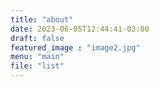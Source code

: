 ```yaml
---
title: "about"
date: 2023-06-05T12:44:41-03:00
draft: false
featured_image : "image2.jpg"
menu: "main"
file: "list"  
---
```


